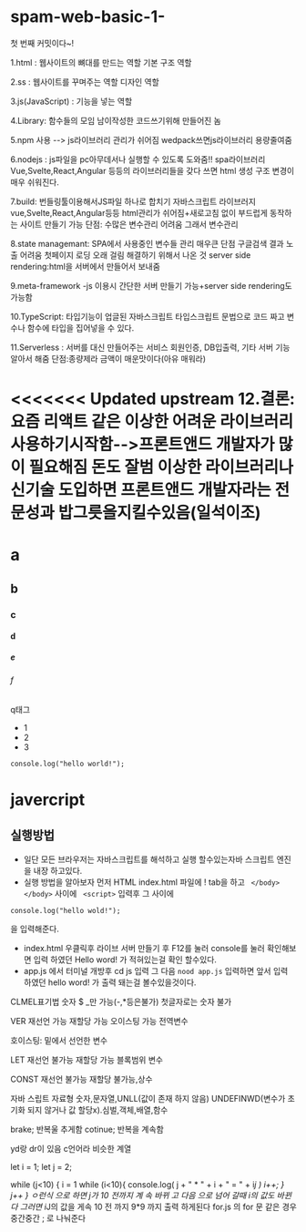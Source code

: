# spam-web-basic-1-

첫 번째 커밋이다~!

1.html : 웹사이트의 뼈대를 만드는 역할 기본 구조 역할

2.ss : 웹사이트를 꾸며주는 역할  디자인 역할

3.js(JavaScript) : 기능을 넣는 역할

4.Library: 함수들의 모임 남이작성한 코드쓰기위해 만들어진 놈


5.npm 사용 --> js라이브러리 관리가 쉬어짐 wedpack쓰면js라이브러리 용량줄여줌

6.nodejs : js파일을 pc아무데서나 실행할 수 있도록 도와줌!!
spa라이브러리 Vue,Svelte,React,Angular 등등의 라이브러리들을 갖다 쓰면 html 생성 구조 변경이 매우 쉬워진다.

7.build:
번들링툴이용해서JS파일 하나로 합치기 
자바스크립트 라이브러지 vue,Svelte,React,Angular등등 html관리가 쉬어짐+새로고침 없이 부드럽게 동작하는 사이트 만들기 가능 단점: 수많은 변수관리 어려움 그래서 변수관리 

8.state managemant: SPA에서 사용중인 변수들 관리 
매우큰 단점 구글검색 결과 노출 어려움 첫페이지 로딩 오래 걸림
해결하기 위해서 나온 것 server side rendering:html을 서버에서 만들어서 보내줌

9.meta-framework -js 이용시 간단한 서버 만들기 가능+server side rendering도가능함

10.TypeScript: 타입기능이 업글된 자바스크립트
타입스크립트 문법으로 코드 짜고 변수나 함수에 타입을 집어넣을 수 있다.

11.Serverless : 서버를 대신 만들어주는 서비스 회원인증, DB입출력, 기타 서버 기능 알아서 해줌
단점:종량제라 금액이 매운맛이다(아유 매워라)

<<<<<<< Updated upstream
12.결론:요즘 리액트 같은 이상한 어려운 라이브러리사용하기시작함-->프론트앤드 개발자가 많이 필요해짐 돈도 잘범 이상한 라이브러리나 신기술 도입하면 프론트앤드 개발자라는 전문성과 밥그릇을지킬수있음(일석이조)
=======
# a
## b
### c
#### d
##### e
###### f
q태그

- 1
- 2
 - 3

```javercript
console.log("hello world!");
```
# javercript
## 실행방법
- 일단 모든 브라우저는 자바스크립트를 해석하고 실행 할수있는자바 스크립트 엔진을 내장 하고있다.
- 실행 방법을 알아보자 먼저 HTML index.html 파일에 ! tab을 하고 ` </body> </body>` 사이에 ` <script>` 입력후  그 사이에 
```javercript 
console.log("hello wold!");
``` 
을 입력해준다.
- index.html 우클릭후 라이브 서버 만들기 후 F12를 눌러 console를 눌러 확인해보면
입력 하였던 Hello word! 가 적혀있는걸 확인 할수있다.
- app.js 에서 터미널 개방후 cd js 입력 그 다음 ` nood app.js ` 입력하면 앞서 입력 하였던 hello word! 가 출력 돼는걸 볼수있을것이다.



CLMEL표기법 숫자 $ _만 가능(-,*등은불가)
첫글자로는 숫자 불가

VER 재선언 가능 재할당 가능 오이스팅 가능 전역변수 

호이스팅: 밑에서 선언한 변수

LET 재선언 불가능 재할당 가능 블록범위 변수

CONST 재선언 불가능 재할당 불가능,상수

자바 스립트 자료형 숫자,문자열,UNLL(값이 존재 하지 않음) UNDEFINWD(변수가 초기화 되지 않거나 값 할당x).심벌,객체,배열,함수
 

brake; 반복울 추게함
cotinue; 반복을 계속함

yd랑 dr이 있음 c언어라 비슷한 계열 

let i = 1;
let j = 2;

while (j<10) {
    i = 1
    while (i<10){
        console.log( j + " * " + i + " = " + i*j )
        i++;
    }
    j++
}
ㅇ런식 으로 하면 
j가 10 전까지 계 속 바뀌 고 다음 으로 넘어 갈때 i의 값도 바뀐다 그러면 i*J의 값을 게속 10 전 까지 9*9 까지 출력 하게된다
for.js 의 for 문 같은 경우 중간중간 ; 로 나눠준다
